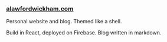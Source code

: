### [alawfordwickham.com](https://alawfordwickham.com)

Personal website and blog. Themed like a shell.

Build in React, deployed on Firebase. Blog written in markdown.

